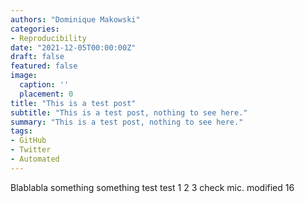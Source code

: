 ```yaml
---
authors: "Dominique Makowski"
categories:
- Reproducibility
date: "2021-12-05T00:00:00Z"
draft: false
featured: false
image:
  caption: ''
  placement: 0
title: "This is a test post"
subtitle: "This is a test post, nothing to see here."
summary: "This is a test post, nothing to see here."
tags:
- GitHub
- Twitter
- Automated
---
```


Blablabla something something test test 1 2 3 check mic. modified 16